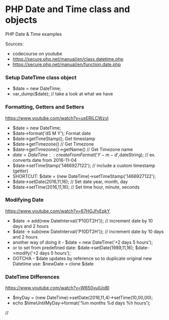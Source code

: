 # PHP Date and Time class and objects
PHP Date &amp; Time examples

Sources:
* codecourse on youtube
* https://secure.php.net/manual/en/class.datetime.php
* https://secure.php.net/manual/en/function.date.php

### Setup DateTime class object

* $date = new DateTime;
* var_dump($date); // take a look at what we have

### Formatting, Getters and Setters
https://www.youtube.com/watch?v=uxERILCWzyI

* $date = new DateTime;
* $date->format('dS M Y');  Format date
* $date->getTimeStamp(); Get timestamp
* $date->getTimezone() // Get Timezone
* $date->getTimezone()->getName() // Get Timezone name
* $date = DateTime::createFromFormat('Y-m-d',$dateString); // ex. converts date from 2016-11-04
* $date->setTimeStamp('1466927122'); // include a custom timestamp (getter)
* SHORTCUT: $date = (new DateTime)->setTimeStamp('1466927122');
* $date->setDate(2016,11,16); // Set date year, month, day
* $date->setTime(2016,11,16); // Set time hour, minute, seconds

### Modifying Date
https://www.youtube.com/watch?v=67HGJfvEpkY

* $date -> add(new DateInterval('P10DT2H')); // increment date by 10 days and 2 hours
* $date -> sub(new DateInterval('P10DT2H')); // increment date by 10 days and 2 hours
* another way of doing it - $date = new DateTime('+2 days 5 hours');
* or to set from predefined date: $date->setDate(1989,11,16); $date->modify('+2 days 5 hours');
* GOTCHA - $date updates by reference so to duplicate original new Datetime use: $newDate = clone $date

### DateTime Differences
https://www.youtube.com/watch?v=W650vuIUoBI

* $myDay = (new DateTime)->setDate(2016,11,4)->setTime(10,00,00);
* echo $timeUntilMyDay->format('%m months %d days %h hours');



//
